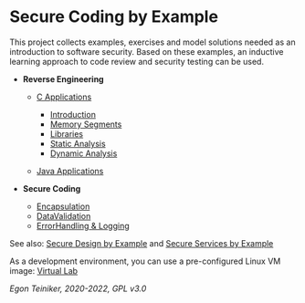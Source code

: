 # Secure Coding by Example

This project collects examples, exercises and model solutions needed as an introduction to software security.
Based on these examples, an inductive learning approach to code review and security testing can be used.

* **Reverse Engineering**
  * [C Applications](reverse-engineering-c)
    * [Introduction](reverse-engineering-c/introduction/)
    * [Memory Segments](reverse-engineering-c/memory/)
    * [Libraries](reverse-engineering-c/libraries/)
    * [Static Analysis](reverse-engineering-c/analysis-static/)
    * [Dynamic Analysis](reverse-engineering-c/analysis-static/)

  * [Java Applications](reverse-engineering-java)
  
* **Secure Coding**
  * [Encapsulation](Encapsulation)
  * [DataValidation](DataValidation)
  * [ErrorHandling & Logging](ErrorHandling-Logging)
  

See also: 
[Secure Design by Example](https://github.com/teiniker/teiniker-lectures-securedesign) and 
[Secure Services by Example](https://github.com/teiniker/teiniker-lectures-secureservices) 

As a development environment, you can use a pre-configured Linux VM image:
[Virtual Lab](https://drive.google.com/drive/folders/1AzsF4Mvh1HJ8k6OW5W5hQ5CF0HdqA51l)

*Egon Teiniker, 2020-2022, GPL v3.0*
